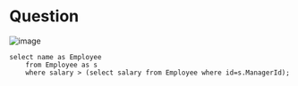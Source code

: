 # Question

![image](https://user-images.githubusercontent.com/79325092/182095421-4125e6d5-c103-4a1f-8292-aa65a7924337.png)

```
select name as Employee 
    from Employee as s
    where salary > (select salary from Employee where id=s.ManagerId);
```
